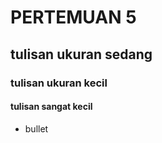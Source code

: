 # PERTEMUAN 5
## tulisan ukuran sedang
### tulisan ukuran kecil
#### tulisan sangat kecil
- bullet

